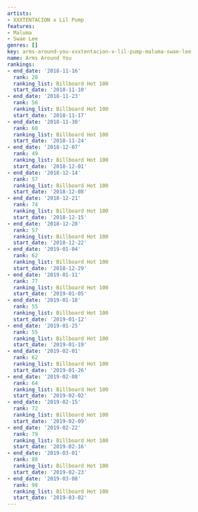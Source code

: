 ```yaml
---
artists:
- XXXTENTACION x Lil Pump
features:
- Maluma
- Swae Lee
genres: []
key: arms-around-you-xxxtentacion-x-lil-pump-maluma-swae-lee
name: Arms Around You
rankings:
- end_date: '2018-11-16'
  rank: 28
  ranking_list: Billboard Hot 100
  start_date: '2018-11-10'
- end_date: '2018-11-23'
  rank: 56
  ranking_list: Billboard Hot 100
  start_date: '2018-11-17'
- end_date: '2018-11-30'
  rank: 60
  ranking_list: Billboard Hot 100
  start_date: '2018-11-24'
- end_date: '2018-12-07'
  rank: 49
  ranking_list: Billboard Hot 100
  start_date: '2018-12-01'
- end_date: '2018-12-14'
  rank: 57
  ranking_list: Billboard Hot 100
  start_date: '2018-12-08'
- end_date: '2018-12-21'
  rank: 74
  ranking_list: Billboard Hot 100
  start_date: '2018-12-15'
- end_date: '2018-12-28'
  rank: 57
  ranking_list: Billboard Hot 100
  start_date: '2018-12-22'
- end_date: '2019-01-04'
  rank: 62
  ranking_list: Billboard Hot 100
  start_date: '2018-12-29'
- end_date: '2019-01-11'
  rank: 77
  ranking_list: Billboard Hot 100
  start_date: '2019-01-05'
- end_date: '2019-01-18'
  rank: 55
  ranking_list: Billboard Hot 100
  start_date: '2019-01-12'
- end_date: '2019-01-25'
  rank: 55
  ranking_list: Billboard Hot 100
  start_date: '2019-01-19'
- end_date: '2019-02-01'
  rank: 62
  ranking_list: Billboard Hot 100
  start_date: '2019-01-26'
- end_date: '2019-02-08'
  rank: 64
  ranking_list: Billboard Hot 100
  start_date: '2019-02-02'
- end_date: '2019-02-15'
  rank: 72
  ranking_list: Billboard Hot 100
  start_date: '2019-02-09'
- end_date: '2019-02-22'
  rank: 79
  ranking_list: Billboard Hot 100
  start_date: '2019-02-16'
- end_date: '2019-03-01'
  rank: 88
  ranking_list: Billboard Hot 100
  start_date: '2019-02-23'
- end_date: '2019-03-08'
  rank: 98
  ranking_list: Billboard Hot 100
  start_date: '2019-03-02'
---
```



